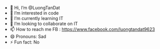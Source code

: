- 👋 Hi, I’m @LuongTanDat
- 👀 I’m interested in code
- 🌱 I’m currently learning IT
- 💞️ I’m looking to collaborate on IT
- 📫 How to reach me FB : https://www.facebook.com/luongtandat9623
- 😄 Pronouns: Sad
- ⚡ Fun fact: No

<!---
LuongTanDat/LuongTanDat is a ✨ special ✨ repository because its `README.md` (this file) appears on your GitHub profile.
You can click the Preview link to take a look at your changes.
--->
